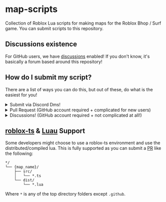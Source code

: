 # map-scripts
Collection of Roblox Lua scripts for making maps for the Roblox Bhop / Surf game. You can submit scripts to this repository.

## Discussions existence
For GitHub users, we have [discussions](https://github.com/rsource-open-source/map-scripts/discussions) enabled! If you don't know, it's basically a forum based around this repository!

## How do I submit my script?
There are a list of ways you can do this, but out of these, do what is the easiest for you!
<details>
<summary>Submit via Discord Dms!</summary>
<br>
Join the rsource discord: https://rsource.rqft.space/
</details>

<details>
<summary>Pull Request (GitHub account required + complicated for new users)</summary>
<br>
Read on how to fork and make pull request.

https://docs.github.com/en/github/collaborating-with-pull-requests/working-with-forks/about-forks

https://docs.github.com/en/github/collaborating-with-pull-requests/proposing-changes-to-your-work-with-pull-requests/creating-a-pull-request

### Why would I do this?
So you can appear on the contributors list.
</details>

<details>
<summary>Discussions! (GitHub account required + not complicated at all!)</summary>
<br>
You can submit in the IDKHTPR channel!

https://github.com/rsource-open-source/map-scripts/discussions/categories/idkhtpr-submit-scripts-here
</details>

## [roblox-ts](https://github.com/roblox-ts/roblox-ts) & [Luau](https://luau-lang.org/) Support
Some developers might choose to use a roblox-ts environment and use the distributed/compiled lua. This is fully supported as you can submit a [PR](https://docs.github.com/en/github/collaborating-with-pull-requests/proposing-changes-to-your-work-with-pull-requests/about-pull-requests) like the following:
```
*/
└── {map_name}/
    ├── src/
    │   └── *.ts
    └── dist/
        └── *.lua
```
Where `*` is any of the top directory folders except `.github`.

<!--
## Use of [StyLua](https://github.com/JohnnyMorganz/StyLua) (and the GitHub Action [stylua-action](https://github.com/JohnnyMorganz/stylua-action)
When a commit is pushed or a pull request is made,
-->
<!--test-->
